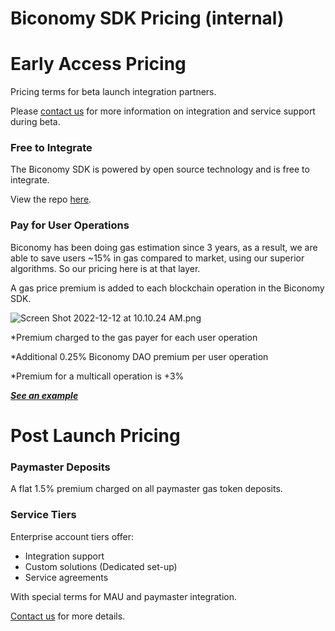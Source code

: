 # Biconomy SDK Pricing (internal)

# Early Access Pricing

Pricing terms for beta launch integration partners. 

Please [contact us](https://biconomy.webflow.io/book-a-demo) for more information on integration and service support during beta. 

### Free to Integrate

The Biconomy SDK is powered by open source technology and is free to integrate. 

View the repo [here](https://github.com/bcnmy/biconomy-client-sdk).  

### Pay for User Operations

Biconomy has been doing gas estimation since 3 years, as a result, we are able to save users ~15% in gas compared to market, using our superior algorithms. So our pricing here is at that layer.

A gas price premium is added to each blockchain operation in the Biconomy SDK. 

![Screen Shot 2022-12-12 at 10.10.24 AM.png](Biconomy%20SDK%20Pricing%20(internal)%207271f6c609bc410d934ef7f05267159c/Screen_Shot_2022-12-12_at_10.10.24_AM.png)

*Premium charged to the gas payer for each user operation

*Additional 0.25% Biconomy DAO premium per user operation

*Premium for a multicall operation is +3%

***********[See an example](https://docs.google.com/spreadsheets/d/1F1DaFratdRsyUw__OGMhzcRlKzu-WE7v8VsagJOsTnc/edit#gid=0)***********

# Post Launch Pricing

### Paymaster Deposits

A flat 1.5% premium charged on all paymaster gas token deposits. 

### Service Tiers

Enterprise account tiers offer:

- Integration support
- Custom solutions (Dedicated set-up)
- Service agreements

With special terms for MAU and paymaster integration.

[Contact us](https://biconomy.webflow.io/book-a-demo) for more details.